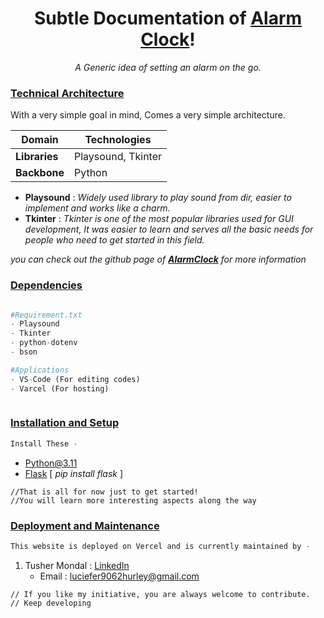 

# <center>Subtle Documentation of  [Alarm Clock](https://github.com/Hurley2017/AlarmClock/releases/tag/V1.1)!</center>

<center><i>A Generic idea of setting an alarm on the go.</i></center>

### <u>Technical  Architecture</u>
With a very simple goal in mind, Comes a very simple architecture.

Domain | Technologies
----------|----------
__Libraries__ | Playsound, Tkinter
__Backbone__ | Python

- <b>Playsound</b> : <i>Widely used library to play sound from dir, easier to implement and works like a charm.</i>
- <b>Tkinter</b> :<i> Tkinter is one of the most popular libraries used for GUI development, It was easier to learn and serves all the basic needs for people who need to get started in this field.</i>

<i>you can check out the github page of [__AlarmClock__](https://github.com/Hurley2017/AlarmClock) for more information</i>


### <u>Dependencies</u>
```python
```
```python
#Requirement.txt
- Playsound
- Tkinter
- python-dotenv
- bson
```
```python
#Applications
- VS-Code (For editing codes)
- Varcel (For hosting)
```
```python
```

### <u>Installation and Setup</u>


```javascript
Install These - 
```
- [Python@3.11](https://www.python.org/downloads/)
- [Flask](https://flask.palletsprojects.com/en/2.2.x/)  [ <i>pip install flask</i> ]
```
//That is all for now just to get started! 
//You will learn more interesting aspects along the way
```
### <u>Deployment and Maintenance</u>
```javascript
This website is deployed on Vercel and is currently maintained by - 
```
1) Tusher Mondal : [LinkedIn](https://www.linkedin.com/in/tusher-mondal/)
	- Email : luciefer9062hurley@gmail.com
```
// If you like my initiative, you are always welcome to contribute.
// Keep developing 
```
#




